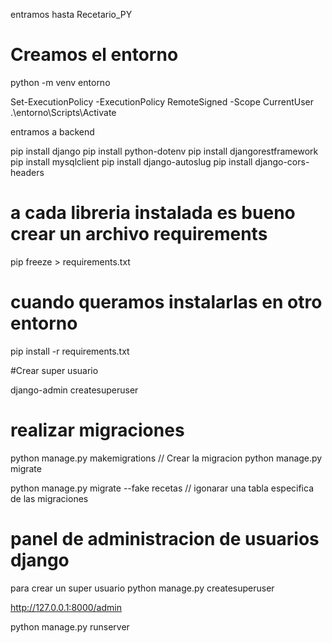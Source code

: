 entramos hasta Recetario_PY
# Creamos el entorno

python -m venv entorno

Set-ExecutionPolicy -ExecutionPolicy RemoteSigned -Scope CurrentUser
.\entorno\Scripts\Activate

entramos a backend

pip install django
pip install python-dotenv
pip install djangorestframework
pip install mysqlclient
pip install django-autoslug
pip install django-cors-headers

# a cada libreria instalada es bueno crear un archivo requirements

pip freeze > requirements.txt

# cuando queramos instalarlas en otro entorno 

pip install -r requirements.txt

#Crear super usuario

django-admin createsuperuser

# realizar migraciones 
python manage.py makemigrations // Crear la migracion
python manage.py migrate

python manage.py migrate --fake recetas  // igonarar una tabla especifica de las migraciones

# panel de administracion de usuarios django
para crear un super usuario 
python manage.py createsuperuser

http://127.0.0.1:8000/admin


python manage.py runserver
